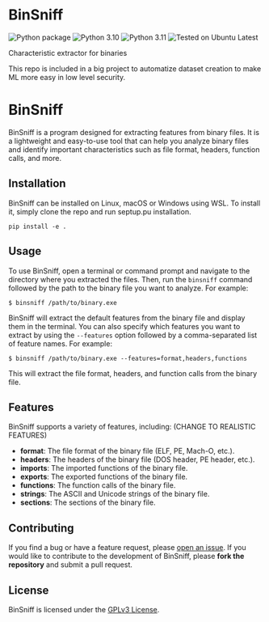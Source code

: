 # BinSniff
![Python package](https://github.com/sg1o/BinSniff/actions/workflows/python-app.yml/badge.svg)
![Python 3.10](https://img.shields.io/badge/Python-3.10-3776AB?logo=python&logoColor=white)
![Python 3.11](https://img.shields.io/badge/Python-3.11-3776AB?logo=python&logoColor=white)
![Tested on Ubuntu Latest](https://img.shields.io/badge/Tested%20on-Ubuntu%20Latest-E95420?logo=ubuntu&logoColor=white)

Characteristic extractor for binaries

This repo is included in a big project to automatize dataset creation to make ML more easy in low level security.

# BinSniff

BinSniff is a program designed for extracting features from binary files.
It is a lightweight and easy-to-use tool that can help you analyze binary files
and identify important characteristics such as file format, headers, function calls, and more.

## Installation

BinSniff can be installed on Linux, macOS or Windows using WSL.
To install it, simply clone the repo and run septup.pu installation.
```
pip install -e .
```

## Usage

To use BinSniff, open a terminal or command prompt and navigate to the directory where you extracted the files.
Then, run the `binsniff` command followed by the path to the binary file you want to analyze. For example:

```
$ binsniff /path/to/binary.exe
```


BinSniff will extract the default features from the binary file and display them in the terminal.
You can also specify which features you want to extract by using the `--features`
option followed by a comma-separated list of feature names. For example:

```
$ binsniff /path/to/binary.exe --features=format,headers,functions
```

This will extract the file format, headers, and function calls from the binary file.

## Features

BinSniff supports a variety of features, including: (CHANGE TO REALISTIC FEATURES)

- **format**: The file format of the binary file (ELF, PE, Mach-O, etc.).
- **headers**: The headers of the binary file (DOS header, PE header, etc.).
- **imports**: The imported functions of the binary file.
- **exports**: The exported functions of the binary file.
- **functions**: The function calls of the binary file.
- **strings**: The ASCII and Unicode strings of the binary file.
- **sections**: The sections of the binary file.

## Contributing

If you find a bug or have a feature request, please [open an issue](https://github.com/sg1o/binsniff/issues).
If you would like to contribute to the development of BinSniff, please **fork the repository** and submit a pull request.

## License

BinSniff is licensed under the [GPLv3 License](https://github.com/sg1o/binsniff/blob/main/LICENSE).
